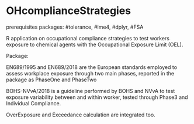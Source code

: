# OHcomplianceStrategies

prerequisites packages: #tolerance, #lme4, #dplyr, #FSA

R application on occupational compliance strategies to test workers exposure to chemical agents with the
Occupational Exposure Limit (OEL).

Package:

EN689/1995 and EN689/2018 are the European standards employed to assess workplace exposure through two main phases, reported in the package
as PhaseOne and PhaseTwo

BOHS-NVvA/2018 is a guideline performed by BOHS and NVvA to test exposure variability between and within worker, 
tested through Phase3 and Individual Compliance.

OverExposure and Exceedance calculation are integrated too.

